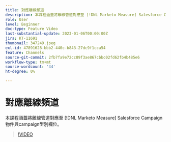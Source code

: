 ```yaml
---
title: 對應離線頻道
description: 本課程涵蓋將離線管道對應至 [!DNL Marketo Measure] Salesforce Campaign物件與campaign型別欄位。
role: User
level: Beginner
doc-type: Feature Video
last-substantial-update: 2023-01-06T00:00:00Z
jira: KT-11691
thumbnail: 347249.jpeg
exl-id: 47891628-bbb2-440c-b843-27dc9f1cca54
feature: Channels
source-git-commit: 2fb7fa9e72cc89f3ae867cbbc02fd62fb4b485e6
workflow-type: tm+mt
source-wordcount: '44'
ht-degree: 0%

---
```


# 對應離線頻道

本課程涵蓋將離線管道對應至 [!DNL Marketo Measure] Salesforce Campaign物件與campaign型別欄位。

>[!VIDEO](https://video.tv.adobe.com/v/347249/?quality=12&learn=on)
